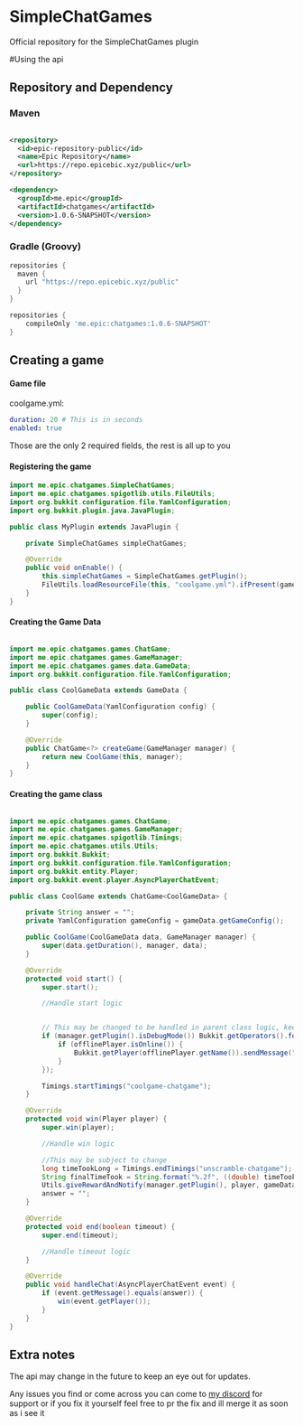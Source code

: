 # SimpleChatGames
Official repository for the SimpleChatGames plugin


#Using the api

## Repository and Dependency

### Maven

```xml

<repository>
  <id>epic-repository-public</id>
  <name>Epic Repository</name>
  <url>https://repo.epicebic.xyz/public</url>
</repository>

<dependency>
  <groupId>me.epic</groupId>
  <artifactId>chatgames</artifactId>
  <version>1.0.6-SNAPSHOT</version>
</dependency>
```

### Gradle (Groovy) 

```groovy
repositories {
  maven {
    url "https://repo.epicebic.xyz/public"
  }
}

repositories {
    compileOnly 'me.epic:chatgames:1.0.6-SNAPSHOT'
}
```

## Creating a game

#### Game file

coolgame.yml:
```yaml
duration: 20 # This is in seconds
enabled: true
``` 
Those are the only 2 required fields, the rest is all up to you

#### Registering the game

```java
import me.epic.chatgames.SimpleChatGames;
import me.epic.chatgames.spigotlib.utils.FileUtils;
import org.bukkit.configuration.file.YamlConfiguration;
import org.bukkit.plugin.java.JavaPlugin;

public class MyPlugin extends JavaPlugin {

    private SimpleChatGames simpleChatGames;

    @Override
    public void onEnable() {
        this.simpleChatGames = SimpleChatGames.getPlugin();
        FileUtils.loadResourceFile(this, "coolgame.yml").ifPresent(gameConfig -> simpleChatGames.getGameManager().registerGame(new CoolGameData(YamlConfiguration.loadConfiguration(gameConfig))));
    }
}
```

#### Creating the Game Data

```java

import me.epic.chatgames.games.ChatGame;
import me.epic.chatgames.games.GameManager;
import me.epic.chatgames.games.data.GameData;
import org.bukkit.configuration.file.YamlConfiguration;

public class CoolGameData extends GameData {

    public CoolGameData(YamlConfiguration config) {
        super(config);
    }

    @Override
    public ChatGame<?> createGame(GameManager manager) {
        return new CoolGame(this, manager);
    }
}

```

#### Creating the game class

```java

import me.epic.chatgames.games.ChatGame;
import me.epic.chatgames.games.GameManager;
import me.epic.chatgames.spigotlib.Timings;
import me.epic.chatgames.utils.Utils;
import org.bukkit.Bukkit;
import org.bukkit.configuration.file.YamlConfiguration;
import org.bukkit.entity.Player;
import org.bukkit.event.player.AsyncPlayerChatEvent;

public class CoolGame extends ChatGame<CoolGameData> {

    private String answer = "";
    private YamlConfiguration gameConfig = gameData.getGameConfig();

    public CoolGame(CoolGameData data, GameManager manager) {
        super(data.getDuration(), manager, data);
    }

    @Override
    protected void start() {
        super.start();

        //Handle start logic


        // This may be changed to be handled in parent class logic, keep an eye out for updates
        if (manager.getPlugin().isDebugMode()) Bukkit.getOperators().forEach(offlinePlayer -> {
            if (offlinePlayer.isOnline()) {
                Bukkit.getPlayer(offlinePlayer.getName()).sendMessage("Chat Game Answer: " + answer);
            }
        });

        Timings.startTimings("coolgame-chatgame");
    }

    @Override
    protected void win(Player player) {
        super.win(player);

        //Handle win logic

        //This may be subject to change
        long timeTookLong = Timings.endTimings("unscramble-chatgame");
        String finalTimeTook = String.format("%.2f", ((double) timeTookLong / 1000.0));
        Utils.giveRewardAndNotify(manager.getPlugin(), player, gameData, finalTimeTook);
        answer = "";
    }

    @Override
    protected void end(boolean timeout) {
        super.end(timeout);

        //Handle timeout logic
    }

    @Override
    public void handleChat(AsyncPlayerChatEvent event) {
        if (event.getMessage().equals(answer)) {
            win(event.getPlayer());
        }
    }
}
```

## Extra notes

The api may change in the future to keep an eye out for updates.

Any issues you find or come across you can come to [my discord](https://discord.com/invite/bpG46SDstM) for support or if you fix it yourself feel free to pr the fix and ill merge it as soon as i see it




